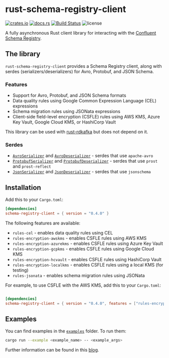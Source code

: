 
# rust-schema-registry-client

[![crates.io](https://img.shields.io/crates/v/schema-registry-client.svg)](https://crates.io/crates/schema-registry-client)
[![docs.rs](https://docs.rs/schema-registry-client/badge.svg)](https://docs.rs/schema-registry-client/)
[![Build Status](https://github.com/rayokota/rust-schema-registry-client/actions/workflows/ci.yml/badge.svg)](https://github.com/rayokota/rust-schema-registry-client/actions/workflows/ci.yml)
![license](https://shields.io/badge/license-Apache--2.0-blue)

<!-- cargo-rdme start -->

A fully asynchronous Rust client library for interacting with the
[Confluent Schema Registry](https://github.com/confluentinc/schema-registry).

## The library

`rust-schema-registry-client` provides a Schema Registry client, along with serdes (serializers/deserializers) for
Avro, Protobuf, and JSON Schema.


### Features

- Support for Avro, Protobuf, and JSON Schema formats
- Data quality rules using Google Common Expression Language (CEL) expressions
- Schema migration rules using JSONata expressions
- Client-side field-level encryption (CSFLE) rules using AWS KMS, Azure Key Vault, Google Cloud KMS, or HashiCorp Vault

This library can be used with [rust-rdkafka](https://github.com/fede1024/rust-rdkafka) but does not depend on it.

### Serdes

- [`AvroSerializer`] and [`AvroDeserializer`] - serdes that use `apache-avro`
- [`ProtobufSerializer`] and [`ProtobufDeserializer`] - serdes that use `prost` and `prost-reflect`
- [`JsonSerializer`] and [`JsonDeserializer`] - serdes that use `jsonschema`

## Installation

Add this to your `Cargo.toml`:

```toml
[dependencies]
schema-registry-client = { version = "0.4.0" }
```

The following features are available:

- `rules-cel` - enables data quality rules using CEL
- `rules-encryption-awskms` - enables CSFLE rules using AWS KMS
- `rules-encryption-azurekms` - enables CSFLE rules using Azure Key Vault
- `rules-encryption-gcpkms` - enables CSFLE rules using Google Cloud KMS
- `rules-encryption-hcvault` - enables CSFLE rules using HashiCorp Vault
- `rules-encryption-localkms` - enables CSFLE rules using a local KMS (for testing)
- `rules-jsonata` - enables schema migration rules using JSONata

For example, to use CSFLE with the AWS KMS, add this to your `Cargo.toml`:

```toml

[dependencies]
schema-registry-client = { version = "0.4.0", features = ["rules-encryption-awskms"] }
```

## Examples

You can find examples in the [`examples`] folder. To run them:

```bash
cargo run --example <example_name> -- <example_args>
```

Further information can be found in this [blog](https://yokota.blog/2025/04/16/using-data-contracts-with-the-rust-schema-registry-client/).

[`AvroSerializer`]: https://docs.rs/schema-registry-client/*/schema_registry_client/serdes/avro/struct.AvroSerializer.html
[`AvroDeserializer`]: https://docs.rs/schema-registry-client/*/schema_registry_client/serdes/avro/struct.AvroDeserializer.html
[`ProtobufSerializer`]: https://docs.rs/schema-registry-client/*/schema_registry_client/serdes/protobuf/struct.ProtobufSerializer.html
[`ProtobufDeserializer`]: https://docs.rs/schema-registry-client/*/schema_registry_client/serdes/protobuf/struct.ProtobufDeserializer.html
[`JsonSerializer`]: https://docs.rs/schema-registry-client/*/schema_registry_client/serdes/json/struct.JsonSerializer.html
[`JsonDeserializer`]: https://docs.rs/schema-registry-client/*/schema_registry_client/serdes/json/struct.JsonDeserializer.html
[`examples`]: https://github.com/rayokota/rust-schema-registry-client/blob/master/examples/

<!-- cargo-rdme end -->

